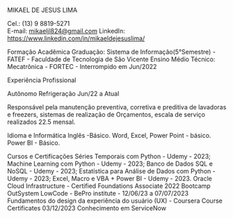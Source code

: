 MIKAEL DE JESUS LIMA

 
 Cel.: (13) 9 8819-5271  
 E-mail: mikaeljl824@gmail.com
 LinkedIn: https://www.linkedin.com/in/mikaeldejesuslima/


Formação Acadêmica
Graduação: Sistema de Informação(5°Semestre) - FATEF - Faculdade de Tecnologia de São Vicente
Ensino Médio Técnico: Mecatrônica - FORTEC - Interrompido em Jun/2022


Experiência Profissional

Autônomo Refrigeração        Jun/22 a Atual

Responsável pela manutenção preventiva, corretiva e preditiva de lavadoras e freezers, sistemas de realização de Orçamentos, escala de serviço realizados  22.5 mensal.


Idioma e Informática
Inglês -Básico. 
Word, Excel, Power Point - básico.
Power BI - Básico.

Cursos e Certificações
Séries Temporais com Python - Udemy - 2023;
Machine Learning com Python - Udemy - 2023;
Banco de Dados SQL e NoSQL - Udemy - 2023;
Estatística para Análise de Dados com Python - Udemy - 2023;
Excel, Macro e VBA + Power BI - Udemy - 2023.
Oracle Cloud Infrastructure - Certified Foundations Associate 2022
Bootcamp OutSystem LowCode - BePro institute - 12/06/23 a 07/07/2023
Fundamentos do design da experiência do usuário (UX) - Coursera Course Certificates 03/12/2023 
Conhecimento em ServiceNow

